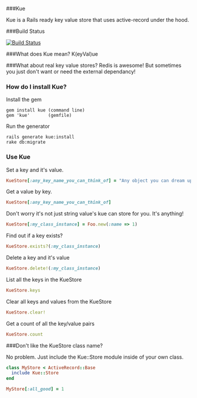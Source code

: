 ###Kue

Kue is a Rails ready key value store that uses active-record under the hood.

###Build Status

[![Build Status](https://travis-ci.org/dan-watson/kue.svg)](https://travis-ci.org/dan-watson/kue)

###What does Kue mean?
K(eyVal)ue 

###What about real key value stores?
Redis is awesome! But sometimes you just don't want or need the external dependancy!

### How do I install Kue?
Install the gem

    gem install kue (command line)
    gem 'kue'       (gemfile)

Run the generator

    rails generate kue:install
    rake db:migrate

### Use Kue
Set a key and it's value.

```ruby
KueStore[:any_key_name_you_can_think_of] = "Any object you can dream up"
```

Get a value by key.

```ruby
KueStore[:any_key_name_you_can_think_of] 
```

Don't worry it's not just string value's kue can store for you. It's anything!

```ruby
KueStore[:my_class_instance] = Foo.new(:name => 1)
```

Find out if a key exists?

```ruby
KueStore.exists?(:my_class_instance)
```

Delete a key and it's value

```ruby
KueStore.delete!(:my_class_instance)
```

List all the keys in the KueStore

```ruby
KueStore.keys
```

Clear all keys and values from the KueStore

```ruby
KueStore.clear!
```

Get a count of all the key/value pairs

```ruby
KueStore.count
```

###Don't like the KueStore class name?

No problem. Just include the Kue::Store module inside of your own class.

```ruby
class MyStore < ActiveRecord::Base
  include Kue::Store
end

MyStore[:all_good] = 1
```


